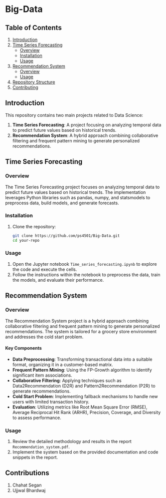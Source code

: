 # Big-Data


## Table of Contents
1. [Introduction](#introduction)
2. [Time Series Forecasting](#time-series-forecasting)
    - [Overview](#overview)
    - [Installation](#installation)
    - [Usage](#usage)
3. [Recommendation System](#recommendation-system)
    - [Overview](#overview-1)
    - [Usage](#usage-1)
4. [Repository Structure](#repository-structure)
5. [Contributing](#contributing)


## Introduction
This repository contains two main projects related to Data Science:
1. **Time Series Forecasting**: A project focusing on analyzing temporal data to predict future values based on historical trends.
2. **Recommendation System**: A hybrid approach combining collaborative filtering and frequent pattern mining to generate personalized recommendations.

## Time Series Forecasting

### Overview
The Time Series Forecasting project focuses on analyzing temporal data to predict future values based on historical trends. The implementation leverages Python libraries such as pandas, numpy, and statsmodels to preprocess data, build models, and generate forecasts.

### Installation
1. Clone the repository:
    ```sh
    git clone https://github.com/ps4501/Big-Data.git
    cd your-repo
    ```

### Usage
1. Open the Jupyter notebook `Time_series_forecasting.ipynb` to explore the code and execute the cells.
2. Follow the instructions within the notebook to preprocess the data, train the models, and evaluate their performance.

## Recommendation System

### Overview
The Recommendation System project is a hybrid approach combining collaborative filtering and frequent pattern mining to generate personalized recommendations. The system is tailored for a grocery store environment and addresses the cold start problem.

#### Key Components
- **Data Preprocessing**: Transforming transactional data into a suitable format, organizing it in a customer-based matrix.
- **Frequent Pattern Mining**: Using the FP-Growth algorithm to identify significant item associations.
- **Collaborative Filtering**: Applying techniques such as Data2Recommendation (D2R) and Pattern2Recommendation (P2R) to generate recommendations.
- **Cold Start Problem**: Implementing fallback mechanisms to handle new users with limited transaction history.
- **Evaluation**: Utilizing metrics like Root Mean Square Error (RMSE), Average Reciprocal Hit Rank (ARHR), Precision, Coverage, and Diversity to assess performance.

### Usage
1. Review the detailed methodology and results in the report `Recommendation_system.pdf`.
2. Implement the system based on the provided documentation and code snippets in the report.


## Contributions
1. Chahat Segan
2. Ujjwal Bhardwaj
